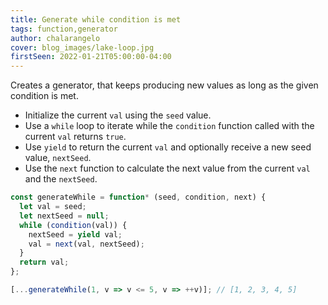 ```yaml
---
title: Generate while condition is met
tags: function,generator
author: chalarangelo
cover: blog_images/lake-loop.jpg
firstSeen: 2022-01-21T05:00:00-04:00
---
```


Creates a generator, that keeps producing new values as long as the given condition is met.

- Initialize the current `val` using the `seed` value.
- Use a `while` loop to iterate while the `condition` function called with the current `val` returns `true`.
- Use `yield` to return the current `val` and optionally receive a new seed value, `nextSeed`.
- Use the `next` function to calculate the next value from the current `val` and the `nextSeed`.

```js
const generateWhile = function* (seed, condition, next) {
  let val = seed;
  let nextSeed = null;
  while (condition(val)) {
    nextSeed = yield val;
    val = next(val, nextSeed);
  }
  return val;
};
```

```js
[...generateWhile(1, v => v <= 5, v => ++v)]; // [1, 2, 3, 4, 5]
```

